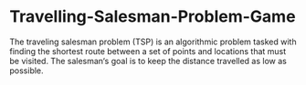 # Travelling-Salesman-Problem-Game
The traveling salesman problem (TSP) is an algorithmic problem tasked with finding the shortest route between a set of points and locations that must be visited. The salesman‘s goal is to keep the distance travelled as low as possible.
